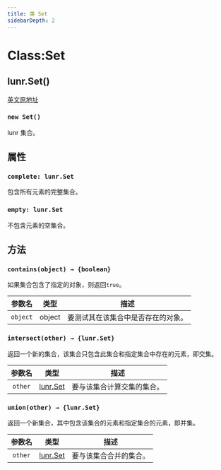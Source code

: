 ```yaml
---
title: 类 Set
sidebarDepth: 2
---
```


# Class:Set

## lunr.Set()

[英文原地址](https://lunrjs.com/docs/lunr.Set.html)

### `new Set()`

lunr 集合。

## 属性

[lunr.Set]:https://lunrjs.com/docs/lunr.Set.html

### `complete: lunr.Set` <Badge text="static" /> <Badge text="readonly" type="error" />

包含所有元素的完整集合。

### `empty: lunr.Set` <Badge text="static" /> <Badge text="readonly" type="error" />

不包含元素的空集合。

## 方法

### `contains(object) → {boolean}`

如果集合包含了指定的对象，则返回`true`。

| 参数名 | 类型 | 描述 |
|:---:|:---:|----|
| `object` | object | 要测试其在该集合中是否存在的对象。|

### `intersect(other) → {lunr.Set}`

返回一个新的集合，该集合只包含此集合和指定集合中存在的元素，即交集。

| 参数名 | 类型 | 描述 |
|:---:|:---:|----|
| `other` | [lunr.Set][lunr.Set] | 要与该集合计算交集的集合。|

### `union(other) → {lunr.Set}`

返回一个新集合，其中包含该集合的元素和指定集合的元素，即并集。

| 参数名 | 类型 | 描述 |
|:---:|:---:|----|
| `other` | [lunr.Set][lunr.Set] | 要与该集合合并的集合。|

